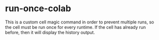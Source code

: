 # run-once-colab
  This is a custom cell magic command in order to prevent multiple runs, so the cell must be run once for every runtime. If the cell has already run before, then it will display the history output.
